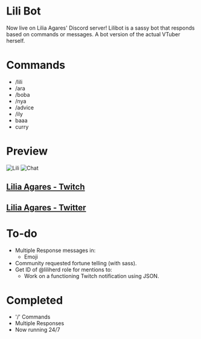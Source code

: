 # Lili Bot

Now live on Lilia Agares' Discord server! Lilibot is a sassy bot that responds based on commands or messages. A bot version of the actual VTuber herself. 

# Commands 

- /lili
- /ara 
- /boba
- /nya
- /advice
- /ily
- baaa
- curry

# Preview 

![Lili](https://imgur.com/Wfoi4lO.jpg)
![Chat](https://imgur.com/DiOQA5L.jpg)

## [Lilia Agares - Twitch](https://twitch.tv/deepsealily)
## [Lilia Agares - Twitter](https://twitter.com/LiliaAgares)

# To-do

- Multiple Response messages in:
    - Emoji
- Community requested fortune telling (with sass). 
- Get ID of @liliherd role for mentions to:
    - Work on a functioning Twitch notification using JSON.

# Completed 

- '/' Commands
- Multiple Responses 
- Now running 24/7